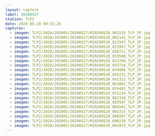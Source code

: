 ```yaml
---
layout: capture
label: 20200527
station: TLP2
date: 2020-05-28 00:15:28
capturas:
  - imagem: TLP2/2020/202005/20200527/M20200528_001528_TLP_2P.jpg
  - imagem: TLP2/2020/202005/20200527/M20200528_002141_TLP_2P.jpg
  - imagem: TLP2/2020/202005/20200527/M20200528_013547_TLP_2P.jpg
  - imagem: TLP2/2020/202005/20200527/M20200528_023957_TLP_2P.jpg
  - imagem: TLP2/2020/202005/20200527/M20200528_030721_TLP_2P.jpg
  - imagem: TLP2/2020/202005/20200527/M20200528_033508_TLP_2P.jpg
  - imagem: TLP2/2020/202005/20200527/M20200528_033706_TLP_2P.jpg
  - imagem: TLP2/2020/202005/20200527/M20200528_033724_TLP_2P.jpg
  - imagem: TLP2/2020/202005/20200527/M20200528_034806_TLP_2P.jpg
  - imagem: TLP2/2020/202005/20200527/M20200528_035231_TLP_2P.jpg
  - imagem: TLP2/2020/202005/20200527/M20200528_042312_TLP_2P.jpg
  - imagem: TLP2/2020/202005/20200527/M20200528_063803_TLP_2P.jpg
  - imagem: TLP2/2020/202005/20200527/M20200528_074401_TLP_2P.jpg
  - imagem: TLP2/2020/202005/20200527/M20200528_075234_TLP_2P.jpg
  - imagem: TLP2/2020/202005/20200527/M20200528_082158_TLP_2P.jpg
  - imagem: TLP2/2020/202005/20200527/M20200528_083547_TLP_2P.jpg
  - imagem: TLP2/2020/202005/20200527/M20200528_084501_TLP_2P.jpg
  - imagem: TLP2/2020/202005/20200527/M20200528_085315_TLP_2P.jpg
  - imagem: TLP2/2020/202005/20200527/M20200528_090207_TLP_2P.jpg
  - imagem: TLP2/2020/202005/20200527/M20200528_090238_TLP_2P.jpg
  - imagem: TLP2/2020/202005/20200527/M20200528_091033_TLP_2P.jpg
---
```

